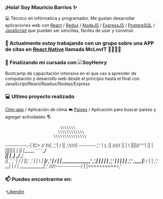 ### ¡Hola! Soy Mauricio Barrios ✨ 
💻 Técnico en infórmatica y programador. Me gustan desarrollar aplicaciones web con [React](https://es.reactjs.org/) / [Redux](https://redux.js.org/) / [NodeJS](https://nodejs.org/es/) / [ExpressJS](https://expressjs.com/es/) / [PostgreSQL](https://www.postgresql.org/) / [JavaScript](https://www.javascript.com/) que puedan ser sencillas, faciles de usar y construir.


### 🔭 Actualmente estoy trabajando con un grupo sobre una APP de citas en [React Native](https://reactnative.dev/) llamada McLovIT 💖💖💖💖


### 🌱 Finalizando mi cursada con ![SoyHenry](https://www.soyhenry.com/)
Bootcamp de capacitación intensiva en el que vas a aprender de computación y desarrollo web desde el principio hasta el final con JavaScript/React/Readux/Nodejs/Express

### 💻 Ultimo proyecto realizado
[Clim-app](https://clim-app2.herokuapp.com/) / Aplicación de clima ☁️
[Paises](https://www.linkedin.com/posts/mauricio-barrios-webfullstack_henry-react-redux-ugcPost-6849883651467952128-VlML) / Aplicación para buscar paises y agregar actividades 🌎

                             \\\\\\\
                            \\\\\\\\\\\\
                          \\\\\\\\\\\\\\\
  -----------,-|           |C>   // )\\\\|
           ,','|          /    || ,'/////|
---------,','  |         (,    ||   /////
         ||    |          \\  ||||//''''|
         ||    |           |||||||     _|
         ||    |______      `````\____/ \
         ||    |     ,|         _/_____/ \
         ||  ,'    ,' |        /          |
         ||,'    ,'   |       |         \  |
_________|/    ,'     |      /           | |
_____________,'      ,',_____|      |    | |
             |     ,','      |      |    | |
             |   ,','    ____|_____/    /  |
             | ,','  __/ |             /   |
_____________|','   ///_/-------------/   |
              |===========,'

  

###  📫 Puedes encontrarme en:
-[Likendin](https://www.linkedin.com/in/mauricio-barrios-webfullstack/)

